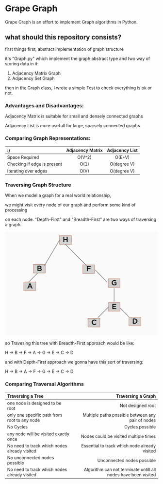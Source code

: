 # Grape Graph

Grape Graph is an effort to implement Graph algorithms in Python.

## what should this repository consists?

first things first, abstract implementation of graph structure

it's "Graph.py" which implement the graph abstract type and two way of storing data in it:

1. Adjacency Matrix Graph
2. Adjacency Set Graph

then in the Graph class, I wrote a simple Test to check everything is ok or not.

### Advantages and Disadvantages:
Adjacency Matrix is suitable for small and densely connected graphs

Adjacency List is more usefull for large, sparsely connected graphs

### Comparing Graph Representations:

|     :)       | Adjacency Matrix | Adjacency List
| :--- | :---: | :---: |
|Space Required| O(V^2) | O(E+V)   
|Checking if edge is present| O(1) | O(degree V) |
|Iterating over edges       | O(V) | O(degree V) |

### Traversing Graph Structure

When we model a graph for a real world relationship, 

we might visit every node of our graph and perform some kind of processing

on each node. "Depth-First" and "Breadth-First" are two ways of traversing a graph.

![img_1](https://github.com/AFZL95/Grape_Graph/blob/master/img/img_1.png)

so Travesing this tree with Breadth-First approach would be like:

H -> B -> F -> A -> G -> E -> C -> D

and with Depth-First approach we gonna have this sort of traversing:

H -> B -> A -> F -> G -> E -> C -> D

### Comparing Traversal Algorithms

| Traversing a Tree | Traversing a Graph |
| :---             | ---:              |
| one node is designed to be root | Not designed root |
|only one specific path from root to any node | Multiple paths possible between any pair of nodes|
| No Cycles | Cycles possible |
|any node will be visited exactly once | Nodes could be visited multiple times |
| No need to track which nodes already visited | Essential to track which node already visited
|No unconnected nodes possible | Unconnected nodes possible|
| No need to track which nodes already visited | Algorithm can not terminate untill all nodes have been visited |